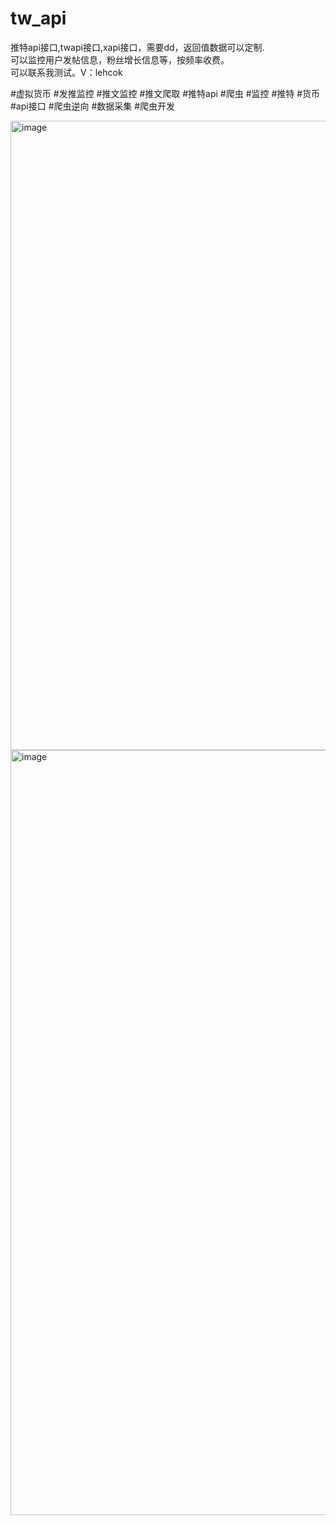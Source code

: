 # tw_api
推特api接口,twapi接口,xapi接口，需要dd，返回值数据可以定制.<br>
可以监控用户发帖信息，粉丝增长信息等，按频率收费。<br>
可以联系我测试。V：lehcok<br>


#虚拟货币 #发推监控 #推文监控 #推文爬取 #推特api #爬虫 #监控 #推特 #货币 #api接口 #爬虫逆向 #数据采集 #爬虫开发


<img width="1718" height="1007" alt="image" src="https://github.com/user-attachments/assets/6ee2a880-6af1-443d-bb9b-b95faae3a030" />
<img width="1751" height="1224" alt="image" src="https://github.com/user-attachments/assets/c93fbe24-4d83-4913-bade-7ac745136f75" />
